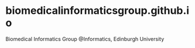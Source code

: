 # biomedicalinformaticsgroup.github.io
Biomedical Informatics Group @Informatics, Edinburgh University

